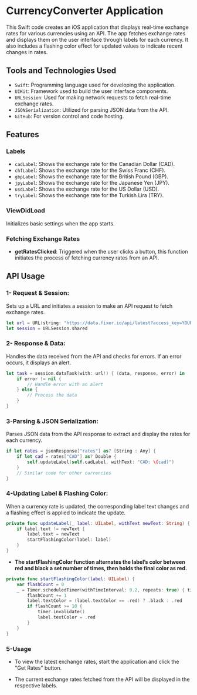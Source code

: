 # CurrencyConverter Application

This Swift code creates an iOS application that displays real-time exchange rates for various currencies using an API. The app fetches exchange rates and displays them on the user interface through labels for each currency. It also includes a flashing color effect for updated values to indicate recent changes in rates.

## Tools and Technologies Used

-  `Swift`: Programming language used for developing the application.
- `UIKit`: Framework used to build the user interface components.
- `URLSession`: Used for making network requests to fetch real-time exchange rates.
- `JSONSerialization`: Utilized for parsing JSON data from the API.
- `GitHub`: For version control and code hosting.


## Features
### Labels
- `cadLabel`: Shows the exchange rate for the Canadian Dollar (CAD).
- `chfLabel`: Shows the exchange rate for the Swiss Franc (CHF).
- `gbpLabel`: Shows the exchange rate for the British Pound (GBP).
- `jpyLabel`: Shows the exchange rate for the Japanese Yen (JPY).
- `usdLabel`: Shows the exchange rate for the US Dollar (USD).
- `tryLabel`: Shows the exchange rate for the Turkish Lira (TRY).

### ViewDidLoad
Initializes basic settings when the app starts.

### Fetching Exchange Rates

- **getRatesClicked**: Triggered when the user clicks a button, this function initiates the process of fetching currency rates from an API.

## API Usage

### 1- Request & Session:
Sets up a URL and initiates a session to make an API request to fetch exchange rates.
```swift
let url = URL(string: "https://data.fixer.io/api/latest?access_key=YOUR_ACCESS_KEY")
let session = URLSession.shared
```

### 2- Response & Data:
Handles the data received from the API and checks for errors. If an error occurs, it displays an alert.
```swift
let task = session.dataTask(with: url!) { (data, response, error) in
    if error != nil {
        // Handle error with an alert
    } else {
        // Process the data
    }
}
```
### 3-Parsing & JSON Serialization:
Parses JSON data from the API response to extract and display the rates for each currency.
```swift
if let rates = jsonResponse["rates"] as? [String : Any] {
    if let cad = rates["CAD"] as? Double {
        self.updateLabel(self.cadLabel, withText: "CAD: \(cad)")
    }
    // Similar code for other currencies
}
```
### 4-Updating Label & Flashing Color:
When a currency rate is updated, the corresponding label text changes and a flashing effect is applied to indicate the update.
```swift
private func updateLabel(_ label: UILabel, withText newText: String) {
    if label.text != newText {
        label.text = newText
        startFlashingColor(label: label)
    }
}
```
- **The startFlashingColor function alternates the label’s color between red and black a set number of times, then holds the final color as red.**
```swift
private func startFlashingColor(label: UILabel) {
    var flashCount = 0
    _ = Timer.scheduledTimer(withTimeInterval: 0.2, repeats: true) { timer in
        flashCount += 1
        label.textColor = (label.textColor == .red) ? .black : .red
        if flashCount >= 10 {
            timer.invalidate()
            label.textColor = .red
        }
    }
}
```

### 5-Usage

- To view the latest exchange rates, start the application and click the "Get Rates" button.

- The current exchange rates fetched from the API will be displayed in the respective labels.





























